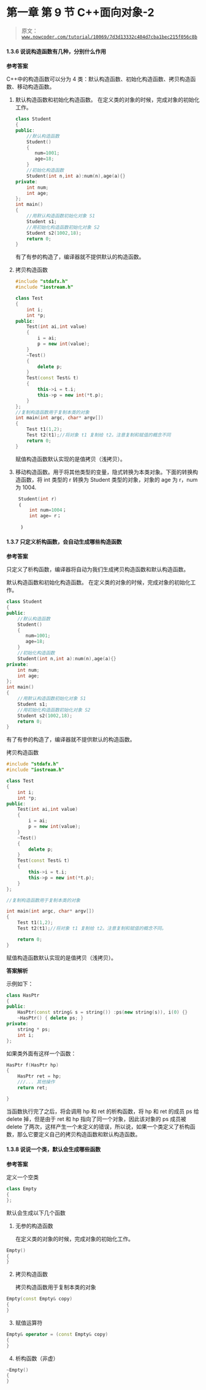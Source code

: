 # 第一章 第 9 节 C++面向对象-2

> 原文：[`www.nowcoder.com/tutorial/10069/7d3d13332c404d7cba1bec215f056c8b`](https://www.nowcoder.com/tutorial/10069/7d3d13332c404d7cba1bec215f056c8b)

#### 1.3.6 说说构造函数有几种，分别什么作用

**参考答案**

C++中的构造函数可以分为 4 类：默认构造函数、初始化构造函数、拷贝构造函数、移动构造函数。

1.  默认构造函数和初始化构造函数。 在定义类的对象的时候，完成对象的初始化工作。

    ```cpp
    class Student
    {
    public:
        //默认构造函数
        Student()
        {
           num=1001;
           age=18;       
        }
        //初始化构造函数
        Student(int n,int a):num(n),age(a){}
    private:
        int num;
        int age;
    };
    int main()
    {
        //用默认构造函数初始化对象 S1
        Student s1;
        //用初始化构造函数初始化对象 S2
        Student s2(1002,18);
        return 0;
    }

    ```

    有了有参的构造了，编译器就不提供默认的构造函数。

2.  拷贝构造函数

    ```cpp
    #include "stdafx.h"
    #include "iostream.h"

    class Test
    {
        int i;
        int *p;
    public:
        Test(int ai,int value)
        {
            i = ai;
            p = new int(value);
        }
        ~Test()
        {
            delete p;
        }
        Test(const Test& t)
        {
            this->i = t.i;
            this->p = new int(*t.p);
        }
    };
    //复制构造函数用于复制本类的对象
    int main(int argc, char* argv[])
    {
        Test t1(1,2);
        Test t2(t1);//将对象 t1 复制给 t2。注意复制和赋值的概念不同
        return 0;
    }
    ```

    赋值构造函数默认实现的是值拷贝（浅拷贝）。

3.  移动构造函数。用于将其他类型的变量，隐式转换为本类对象。下面的转换构造函数，将 int 类型的 r 转换为 Student 类型的对象，对象的 age 为 r，num 为 1004.

    ```cpp
     Student(int r)
     ｛
         int num=1004；
         int age= r；

      ｝

    ```

#### 1.3.7 只定义析构函数，会自动生成哪些构造函数

**参考答案**

只定义了析构函数，编译器将自动为我们生成拷贝构造函数和默认构造函数。

默认构造函数和初始化构造函数。 在定义类的对象的时候，完成对象的初始化工作。

```cpp
class Student
{
public:
    //默认构造函数
    Student()
    {
       num=1001;
       age=18;       
    }
    //初始化构造函数
    Student(int n,int a):num(n),age(a){}
private:
    int num;
    int age;
};
int main()
{
    //用默认构造函数初始化对象 S1
    Student s1;
    //用初始化构造函数初始化对象 S2
    Student s2(1002,18);
    return 0;
}

```

有了有参的构造了，编译器就不提供默认的构造函数。

拷贝构造函数

```cpp
#include "stdafx.h"
#include "iostream.h"

class Test
{
    int i;
    int *p;
public:
    Test(int ai,int value)
    {
        i = ai;
        p = new int(value);
    }
    ~Test()
    {
        delete p;
    }
    Test(const Test& t)
    {
        this->i = t.i;
        this->p = new int(*t.p);
    }
};

//复制构造函数用于复制本类的对象

int main(int argc, char* argv[])
{
    Test t1(1,2);
    Test t2(t1);//将对象 t1 复制给 t2。注意复制和赋值的概念不同。

    return 0;
}
```

赋值构造函数默认实现的是值拷贝（浅拷贝）。

**答案解析**

示例如下：

```cpp
class HasPtr
{
public:
    HasPtr(const string& s = string()) :ps(new string(s)), i(0) {}
    ~HasPtr() { delete ps; }
private:
    string * ps;
    int i;
};
```

如果类外面有这样一个函数：

```cpp
HasPtr f(HasPtr hp)
{
    HasPtr ret = hp;
    ///... 其他操作
    return ret;

}
```

当函数执行完了之后，将会调用 hp 和 ret 的析构函数，将 hp 和 ret 的成员 ps 给 delete 掉，但是由于 ret 和 hp 指向了同一个对象，因此该对象的 ps 成员被 delete 了两次，这样产生一个未定义的错误，所以说，如果一个类定义了析构函数，那么它要定义自己的拷贝构造函数和默认构造函数。

#### 1.3.8 说说一个类，默认会生成哪些函数

**参考答案**

定义一个空类

```cpp
class Empty
{
};
```

默认会生成以下几个函数

1.  无参的构造函数

    在定义类的对象的时候，完成对象的初始化工作。

```cpp
Empty()
{
}
```

2.  拷贝构造函数

    拷贝构造函数用于复制本类的对象

```cpp
Empty(const Empty& copy)
{
}
```

3.  赋值运算符

```cpp
Empty& operator = (const Empty& copy)
{
}
```

4.  析构函数（非虚）

```cpp
~Empty()
{
}
```